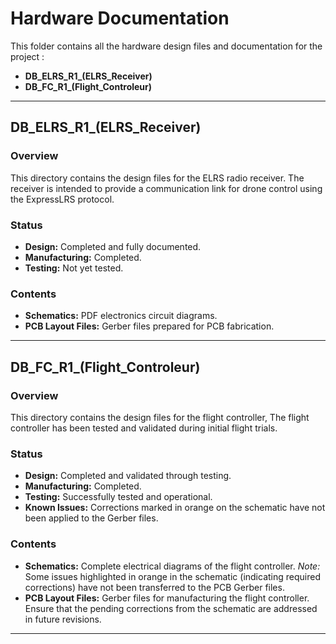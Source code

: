 # Hardware Documentation

This folder contains all the hardware design files and documentation for the project :

- **DB_ELRS_R1_(ELRS_Receiver)**
- **DB_FC_R1_(Flight_Controleur)**

---

## DB_ELRS_R1_(ELRS_Receiver)

### Overview
This directory contains the design files for the ELRS radio receiver. The receiver is intended to provide a communication link for drone control using the ExpressLRS protocol.

### Status
- **Design:** Completed and fully documented.
- **Manufacturing:** Completed.
- **Testing:** Not yet tested.

### Contents
- **Schematics:** PDF electronics circuit diagrams.
- **PCB Layout Files:** Gerber files prepared for PCB fabrication.
---

## DB_FC_R1_(Flight_Controleur)

### Overview
This directory contains the design files for the flight controller, The flight controller has been tested and validated during initial flight trials.

### Status
- **Design:** Completed and validated through testing.
- **Manufacturing:** Completed.
- **Testing:** Successfully tested and operational.
- **Known Issues:** Corrections marked in orange on the schematic have not been applied to the Gerber files.

### Contents
- **Schematics:** Complete electrical diagrams of the flight controller. _Note:_ Some issues highlighted in orange in the schematic (indicating required corrections) have not been transferred to the PCB Gerber files.
- **PCB Layout Files:** Gerber files for manufacturing the flight controller. Ensure that the pending corrections from the schematic are addressed in future revisions.
---
